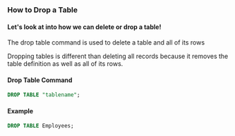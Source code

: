 ### How to Drop a Table
#### Let's look at into how we can delete or drop a table!

The drop table command is used to delete a table and all of its rows

Dropping tables is different than deleting all records because it removes the table definition as well as all of its rows.

#### Drop Table Command

```SQL
DROP TABLE "tablename";
```

#### Example

```SQL
DROP TABLE Employees;
```
